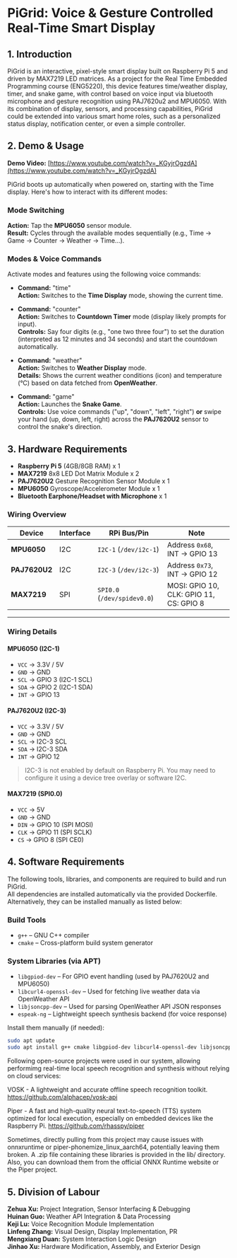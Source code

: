 

# PiGrid: Voice & Gesture Controlled Real-Time Smart Display

## 1. Introduction

PiGrid is an interactive, pixel-style smart display built on Raspberry Pi 5 and driven by MAX7219 LED matrices. As a project for the Real Time Embedded Programming course (ENG5220), this device features time/weather display, timer, and snake game, with control based on voice input via bluetooth microphone and gesture recognition using PAJ7620u2 and MPU6050. With its combination of display, sensors, and processing capabilities, PiGrid could be extended into various smart home roles, such as a personalized status display, notification center, or even a simple controller.

## 2. Demo & Usage

**Demo Video:** [https://www.youtube.com/watch?v=_KGyjrOgzdA](https://www.youtube.com/watch?v=_KGyjrOgzdA)

PiGrid boots up automatically when powered on, starting with the Time display. Here's how to interact with its different modes:

### Mode Switching 

**Action:** Tap the **MPU6050** sensor module.  
**Result:** Cycles through the available modes sequentially (e.g., Time -> Game -> Counter -> Weather -> Time...).  

### Modes & Voice Commands

Activate modes and features using the following voice commands:  

*   **Command:** "time"  
**Action:** Switches to the **Time Display** mode, showing the current time.   

*   **Command:** "counter"   
**Action:** Switches to **Countdown Timer** mode (display likely prompts for input).  
**Controls:** Say four digits (e.g., "one two three four") to set the duration (interpreted as 12 minutes and 34 seconds) and start the countdown automatically.  

*   **Command:** "weather"  
**Action:** Switches to **Weather Display** mode.    
**Details:** Shows the current weather conditions (icon) and temperature (°C) based on data fetched from **OpenWeather**.  

*   **Command:** "game"  
**Action:** Launches the **Snake Game**.    
**Controls:** Use voice commands ("up", "down", "left", "right") **or** swipe your hand (up, down, left, right) across the **PAJ7620U2** sensor to control the snake's direction.  

## 3. Hardware Requirements

*   **Raspberry Pi 5** (4GB/8GB RAM) x 1
*   **MAX7219** 8x8 LED Dot Matrix Module x 2 
*   **PAJ7620U2** Gesture Recognition Sensor Module x 1
*   **MPU6050** Gyroscope/Accelerometer Module x 1
*   **Bluetooth Earphone/Headset with Microphone** x 1 

###  Wiring Overview

| Device        | Interface | RPi Bus/Pin                | Note                                  |
|---------------|-----------|-----------------------------|---------------------------------------|
| **MPU6050**   | I2C       | `I2C-1` (`/dev/i2c-1`)      | Address `0x68`, INT → GPIO 13         |
| **PAJ7620U2** | I2C       | `I2C-3` (`/dev/i2c-3`)      | Address `0x73`, INT → GPIO 12         |
| **MAX7219**   | SPI       | `SPI0.0` (`/dev/spidev0.0`) | MOSI: GPIO 10, CLK: GPIO 11, CS: GPIO 8 |

---

###  Wiring Details

####  MPU6050 (I2C-1)
- `VCC` → 3.3V / 5V  
- `GND` → GND  
- `SCL` → GPIO 3 (I2C-1 SCL)  
- `SDA` → GPIO 2 (I2C-1 SDA)  
- `INT` → GPIO 13  

####  PAJ7620U2 (I2C-3)
- `VCC` → 3.3V / 5V  
- `GND` → GND  
- `SCL` → I2C-3 SCL 
- `SDA` → I2C-3 SDA  
- `INT` → GPIO 12  

> I2C-3 is not enabled by default on Raspberry Pi. You may need to configure it using a device tree overlay or software I2C.

####  MAX7219 (SPI0.0)
- `VCC` → 5V  
- `GND` → GND  
- `DIN` → GPIO 10 (SPI MOSI)  
- `CLK` → GPIO 11 (SPI SCLK)  
- `CS`  → GPIO 8 (SPI CE0)

## 4. Software Requirements

The following tools, libraries, and components are required to build and run PiGrid.  
All dependencies are installed automatically via the provided Dockerfile.  
Alternatively, they can be installed manually as listed below:

###  Build Tools

- `g++` – GNU C++ compiler  
- `cmake` – Cross-platform build system generator

###  System Libraries (via APT)

- `libgpiod-dev` – For GPIO event handling (used by PAJ7620U2 and MPU6050)
- `libcurl4-openssl-dev` – Used for fetching live weather data via OpenWeather API
- `libjsoncpp-dev` – Used for parsing OpenWeather API JSON responses
- `espeak-ng` – Lightweight speech synthesis backend (for voice response)

Install them manually (if needed):

```bash
sudo apt update
sudo apt install g++ cmake libgpiod-dev libcurl4-openssl-dev libjsoncpp-dev espeak-ng
```
Following open-source projects were used in our system, allowing performimg real-time local speech recognition and synthesis without relying on cloud services:

VOSK - A lightweight and accurate offline speech recognition toolkit.
  https://github.com/alphacep/vosk-api

Piper - A fast and high-quality neural text-to-speech (TTS) system optimized for local execution, especially on embedded devices like the Raspberry Pi.
  https://github.com/rhasspy/piper

Sometimes, directly pulling from this project may cause issues with onnxruntime or piper-phonemize_linux_aarch64, potentially leaving them broken. A .zip file containing these libraries is provided in the lib/ directory.   
Also, you can download them from the official ONNX Runtime website or the Piper project.

## 5. Division of Labour

**Zehua Xu:** Project Integration, Sensor Interfacing & Debugging  
**Huinan Guo:** Weather API Integration & Data Processing  
**Keji Lu:** Voice Recognition Module Implementation  
**Linfeng Zhang:** Visual Design, Display Implementation, PR  
**Mengxiang Duan:** System Interaction Logic Design  
**Jinhao Xu:** Hardware Modification, Assembly, and Exterior Design


